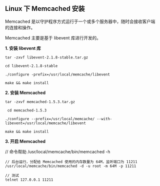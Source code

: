 ## Linux 下 Memcached 安装

Memcached 是以守护程序方式运行于一个或多个服务器中，随时会接收客户端的连接和操作。

Memcached 主要是基于 libevent 库进行开发的。

**1. 安装 libevent 库**

```
tar -zxvf libevent-2.1.8-stable.tar.gz

cd libevent-2.1.8-stable

./configure -prefix=/usr/local/memcache/libevent

make && make install
```

**2. 安装 Memcached**

```
tar -zxvf memcached-1.5.3.tar.gz

 cd memcached-1.5.3
 
./configure --prefix=/usr/local/memcache/ --with-libevent=/usr/local/memcache/libevent

make && make install
```

**3. 开启 Memcached**

// 命令帮助
/usr/local/memcache/bin/memcached -h   

```
// 后台运行，分配给 Memcached 使用的内存数量为 64M，监听端口为 11211
/usr/local/memcache/bin/memcached -d -u root -m 64M -p 11211

// 测试
telnet 127.0.0.1 11211
```
